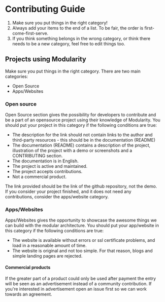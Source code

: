# Contributing Guide

1. Make sure you put things in the right category!
2. Always add your items to the end of a list. To be fair, the order is first-come-first-serve.
3. If you think something belongs in the wrong category, or think there needs to be a new category, feel free to edit things too.

## Projects using Modularity

Make sure you put things in the right category. There are two main categories:
- Open Source
- Apps/Websites

### Open source

Open Source section gives the possibility for developers to contribute and be a part of an opensource project using their knowledge of Modularity.
You should put your project in this category if the following conditions are true:
- The description for the link should not contain links to the author and third-party resources - this should be in the documentation (README)
- The documentation (README) contains a description of the project, illustration of the project with a demo or screenshots and a CONTRIBUTING section.
- The documentation is in English.
- The project is active and maintained.
- The project accepts contributions.
- Not a commercial product.

The link provided should be the link of the github repository, not the demo.
If you consider your project finished, and it does not need any contributions, consider the apps/website category.

### Apps/Websites

Apps/Websites gives the opportunity to showcase the awesome things we can build with the modular architecture.
You should put your app/website in this category if the following conditions are true:
- The website is available without errors or ssl certificate problems, and load in a reasonable amount of time.
- The website is original and not too simple. For that reason, blogs and simple landing pages are rejected.

#### Commercial products
If the greater part of a product could only be used after payment the entry will be seen as an advertisement instead of a community contribution. 
If you're interested in advertisement open an issue first so we can work towards an agreement.

